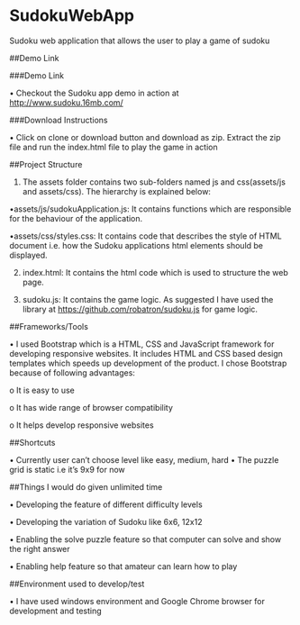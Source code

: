 # SudokuWebApp
Sudoku web application that allows the user to play a game of sudoku 

##Demo Link
 
###Demo Link

 • Checkout the Sudoku app demo in action at http://www.sudoku.16mb.com/
 
###Download Instructions
 
 • Click on clone or download button and download as zip. Extract the zip file and run the index.html file to play the game in action

##Project Structure
1)  The assets folder contains two sub-folders named js and css(assets/js and assets/css). The hierarchy is explained below:

•assets/js/sudokuApplication.js: It contains functions which are responsible for the behaviour of the application.

•assets/css/styles.css: It contains code that describes the style of HTML document i.e. how the Sudoku applications html elements should be displayed.

2)	index.html: It contains the html code which is used to structure the web page. 

3)	sudoku.js: It contains the game logic. As suggested I have used the library at  https://github.com/robatron/sudoku.js for game logic.

##Frameworks/Tools

•	I used Bootstrap which is a HTML, CSS and JavaScript framework for developing responsive websites. It includes HTML and CSS based design templates which speeds up development of the product.  I chose Bootstrap because of following advantages:

o	It is easy to use

o	It has wide range of browser compatibility

o	It helps develop responsive websites

##Shortcuts

•	Currently user can’t choose level like easy, medium, hard 
•	The puzzle grid is static i.e it’s 9x9 for now

##Things I would do given unlimited time 

•	Developing the feature of different difficulty levels

•	Developing the variation of Sudoku like 6x6, 12x12

•	Enabling the solve puzzle feature so that computer can solve and show the right answer

•	Enabling help feature so that amateur can learn how to play

##Environment used to develop/test

•	I have used windows environment and Google Chrome browser for development and testing 

